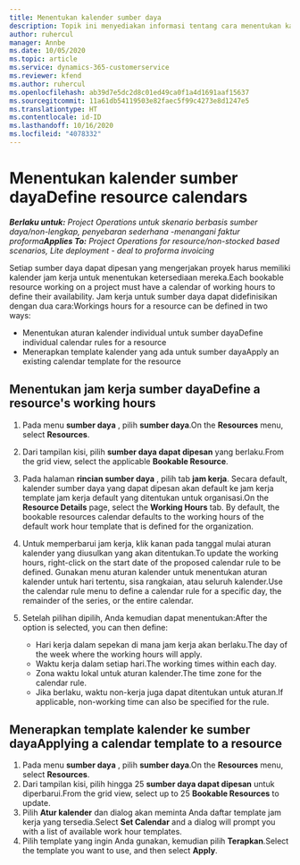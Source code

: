 ```yaml
---
title: Menentukan kalender sumber daya
description: Topik ini menyediakan informasi tentang cara menentukan kalender jam kerja untuk sumber daya dalam Project Operations.
author: ruhercul
manager: Annbe
ms.date: 10/05/2020
ms.topic: article
ms.service: dynamics-365-customerservice
ms.reviewer: kfend
ms.author: ruhercul
ms.openlocfilehash: ab39d7e5dc2d8c01ed49ca0f1a4d1691aaf15637
ms.sourcegitcommit: 11a61db54119503e82faec5f99c4273e8d1247e5
ms.translationtype: HT
ms.contentlocale: id-ID
ms.lasthandoff: 10/16/2020
ms.locfileid: "4078332"
---
```

# <a name="define-resource-calendars"></a><span data-ttu-id="5c408-103">Menentukan kalender sumber daya</span><span class="sxs-lookup"><span data-stu-id="5c408-103">Define resource calendars</span></span>

<span data-ttu-id="5c408-104">_**Berlaku untuk:** Project Operations untuk skenario berbasis sumber daya/non-lengkap, penyebaran sederhana -menangani faktur proforma_</span><span class="sxs-lookup"><span data-stu-id="5c408-104">_**Applies To:** Project Operations for resource/non-stocked based scenarios, Lite deployment - deal to proforma invoicing_</span></span>

<span data-ttu-id="5c408-105">Setiap sumber daya dapat dipesan yang mengerjakan proyek harus memiliki kalender jam kerja untuk menentukan ketersediaan mereka.</span><span class="sxs-lookup"><span data-stu-id="5c408-105">Each bookable resource working on a project must have a calendar of working hours to define their availability.</span></span> <span data-ttu-id="5c408-106">Jam kerja untuk sumber daya dapat didefinisikan dengan dua cara:</span><span class="sxs-lookup"><span data-stu-id="5c408-106">Workings hours for a resource can be defined in two ways:</span></span> 

   - <span data-ttu-id="5c408-107">Menentukan aturan kalender individual untuk sumber daya</span><span class="sxs-lookup"><span data-stu-id="5c408-107">Define individual calendar rules for a resource</span></span>
   - <span data-ttu-id="5c408-108">Menerapkan template kalender yang ada untuk sumber daya</span><span class="sxs-lookup"><span data-stu-id="5c408-108">Apply an existing calendar template for the resource</span></span>

## <a name="define-a-resources-working-hours"></a><span data-ttu-id="5c408-109">Menentukan jam kerja sumber daya</span><span class="sxs-lookup"><span data-stu-id="5c408-109">Define a resource's working hours</span></span>

1. <span data-ttu-id="5c408-110">Pada menu **sumber daya** , pilih **sumber daya**.</span><span class="sxs-lookup"><span data-stu-id="5c408-110">On the **Resources** menu, select **Resources**.</span></span>
2. <span data-ttu-id="5c408-111">Dari tampilan kisi, pilih **sumber daya dapat dipesan** yang berlaku.</span><span class="sxs-lookup"><span data-stu-id="5c408-111">From the grid view, select the applicable **Bookable Resource**.</span></span>
3. <span data-ttu-id="5c408-112">Pada halaman **rincian sumber daya** , pilih tab **jam kerja**. Secara default, kalender sumber daya yang dapat dipesan akan default ke jam kerja template jam kerja default yang ditentukan untuk organisasi.</span><span class="sxs-lookup"><span data-stu-id="5c408-112">On the **Resource Details** page, select the **Working Hours** tab. By default, the bookable resources calendar defaults to the working hours of the default work hour template that is defined for the organization.</span></span>
4. <span data-ttu-id="5c408-113">Untuk memperbarui jam kerja, klik kanan pada tanggal mulai aturan kalender yang diusulkan yang akan ditentukan.</span><span class="sxs-lookup"><span data-stu-id="5c408-113">To update the working hours, right-click on the start date of the proposed calendar rule to be defined.</span></span> <span data-ttu-id="5c408-114">Gunakan menu aturan kalender untuk menentukan aturan kalender untuk hari tertentu, sisa rangkaian, atau seluruh kalender.</span><span class="sxs-lookup"><span data-stu-id="5c408-114">Use the calendar rule menu to define a calendar rule for a specific day, the remainder of the series, or the entire calendar.</span></span>
5. <span data-ttu-id="5c408-115">Setelah pilihan dipilih, Anda kemudian dapat menentukan:</span><span class="sxs-lookup"><span data-stu-id="5c408-115">After the option is selected, you can then define:</span></span>

    - <span data-ttu-id="5c408-116">Hari kerja dalam sepekan di mana jam kerja akan berlaku.</span><span class="sxs-lookup"><span data-stu-id="5c408-116">The day of the week where the working hours will apply.</span></span>
    - <span data-ttu-id="5c408-117">Waktu kerja dalam setiap hari.</span><span class="sxs-lookup"><span data-stu-id="5c408-117">The working times within each day.</span></span>
    - <span data-ttu-id="5c408-118">Zona waktu lokal untuk aturan kalender.</span><span class="sxs-lookup"><span data-stu-id="5c408-118">The time zone for the calendar rule.</span></span>
    - <span data-ttu-id="5c408-119">Jika berlaku, waktu non-kerja juga dapat ditentukan untuk aturan.</span><span class="sxs-lookup"><span data-stu-id="5c408-119">If applicable, non-working time can also be specified for the rule.</span></span>

## <a name="applying-a-calendar-template-to-a-resource"></a><span data-ttu-id="5c408-120">Menerapkan template kalender ke sumber daya</span><span class="sxs-lookup"><span data-stu-id="5c408-120">Applying a calendar template to a resource</span></span>

1. <span data-ttu-id="5c408-121">Pada menu **sumber daya** , pilih **sumber daya**.</span><span class="sxs-lookup"><span data-stu-id="5c408-121">On the **Resources** menu, select **Resources**.</span></span>
2. <span data-ttu-id="5c408-122">Dari tampilan kisi, pilih hingga 25 **sumber daya dapat dipesan** untuk diperbarui.</span><span class="sxs-lookup"><span data-stu-id="5c408-122">From the grid view, select up to 25 **Bookable Resources** to update.</span></span>
3. <span data-ttu-id="5c408-123">Pilih **Atur kalender** dan dialog akan meminta Anda daftar template jam kerja yang tersedia.</span><span class="sxs-lookup"><span data-stu-id="5c408-123">Select **Set Calendar** and a dialog will prompt you with a list of available work hour templates.</span></span>
4. <span data-ttu-id="5c408-124">Pilih template yang ingin Anda gunakan, kemudian pilih **Terapkan**.</span><span class="sxs-lookup"><span data-stu-id="5c408-124">Select the template you want to use, and then select **Apply**.</span></span>
